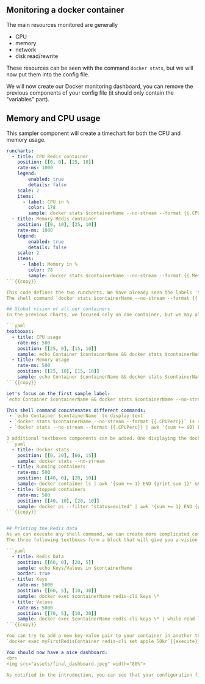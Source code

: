## Monitoring a docker container
The main resources monitored are generally
- CPU
- memory
- network
- disk read/rewrite  

These resources can be seen with the command `docker stats`, but we will now put them into the config file.

We will now create our Docker monitoring dashboard, you can remove the previous components of your config file (it should only contain the "variables" part).
## Memory and CPU usage
This sampler component will create a timechart for both the CPU and memory usage.
```yaml
runcharts:
  - title: CPU Redis container
    position: [[0, 0], [25, 10]]
    rate-ms: 1000
    legend:
        enabled: true
        details: false
    scale: 2
    items:
      - label: CPU in %
        color: 178
        sample: docker stats $containerName --no-stream --format {{.CPUPerc}} | cut -d '%' -f 1
  - title: Memory Redis container
    position: [[0, 10], [25, 10]]
    rate-ms: 1000
    legend:
        enabled: true
        details: false
    scale: 2
    items:
      - label: Memory in %
        color: 78
        sample: docker stats $containerName --no-stream --format {{.MemPerc}} | cut -d '%' -f 1
```{{copy}}

This code defines the two runcharts. We have already seen the labels 'title' and 'sample'. The label 'position' defines where the component should be in the dashboard. The place and size of a component can also be changed with the arrows on the dashboard. The label 'rate-ms' gives the frequency of the data updates.
The shell command `docker stats $containerName --no-stream --format {{.CPUPerc}} | cut -d '%' -f 1` is based on the shell command seen above. We add the `--no-stream` property as sampler takes care of the update. The last part `--format {{.CPUPerc}} | cut -d '%' -f 1` enables to filter the data to keep only the CPU percentage. Then it splits the text with the separator "%", and keeps only the first part as sampler is expecting a number and not a percentage.

## Global vision of all our containers
In the previous charts, we focused only on one container, but we may also want to have a vision of all resources used by the running containers. We will now add two textboxes containing respectively the CPU and memory usages, of both the selected container and all containers.

```yaml
textboxes:
  - title: CPU usage
    rate-ms: 500
    position: [[25, 0], [15, 10]]
    sample: echo Container $containerName && docker stats $containerName --no-stream --format {{.CPUPerc}} && echo '\nAll containers' && docker stats --no-stream --format {{.CPUPerc}} | awk '{sum += $0} END {print sum"%"}'
  - title: Memory usage
    rate-ms: 500
    position: [[25, 10], [15, 10]]
    sample: echo Container $containerName && docker stats $containerName --no-stream  --format {{.MemPerc}} && echo '\nAll containers' && docker stats --no-stream --format {{.MemPerc}} | awk '{sum += $0} END {print sum"%"}'
```{{copy}}

Let's focus on the first sample label:
`echo Container $containerName && docker stats $containerName --no-stream --format {{.CPUPerc}} && echo '\nAll containers' && docker stats --no-stream --format {{.CPUPerc}} | awk '{sum += $0} END {print sum"%"}'`

This shell command concatenates different commands:
 - `echo Container $containerName` to display text
 - `docker stats $containerName --no-stream --format {{.CPUPerc}}` is similar to the one seen above
 - `docker stats --no-stream --format {{.CPUPerc}} | awk '{sum += $0} END {print sum"%"}'` sums the CPU usage of all the containers

3 additional textboxes components can be added. One displaying the docker statistics and 2 others printing out the running and stopped containers. You can paste the following code into the "textboxes" section of your configuration file. Note that the "textboxes:" key is not added this time as there should only be one entry for each kind of component.
```yaml
  - title: Docker stats
    position: [[0, 20], [60, 15]]
    sample: docker stats --no-stream
  - title: Running containers
    rate-ms: 500
    position: [[40, 0], [20, 10]]
    sample: docker container ls | awk '{sum += 1} END {print sum-1}' && echo && docker container ls --format "table {{.ID}}\t{{.Image}}"
  - title: Stopped containers
    rate-ms: 500
    position: [[40, 10], [20, 10]]
    sample: docker ps --filter "status=exited" | awk '{sum += 1} END {print sum-1}' && echo && docker ps --filter "status=exited" --format "table {{.ID}}\t{{.Image}}"
```{{copy}}


## Printing the Redis data
As we can execute any shell command, we can create more complicated components.
The three following textboxes form a block that will give you a vision of what is currently stored in your Redis store. One should pay attention that the CPU usage increases every time, the updates are fetched (every 5 seconds).

```yaml
  - title: Redis Data
    position: [[60, 0], [20, 5]]
    sample: echo Keys/Values in $containerName
    border: true
  - title: Keys
    rate-ms: 5000
    position: [[60, 5], [10, 30]]
    sample: docker exec $containerName redis-cli keys \*
  - title: Values
    rate-ms: 5000
    position: [[70, 5], [10, 30]]
    sample: docker exec $containerName redis-cli keys \* | while read line ; do docker exec $containerName redis-cli get $line ; done
```{{copy}}

You can try to add a new key-value pair to your container in another terminal. The data appear within 5s (the updating time) in the dashboard.
`docker exec myFirstRedisContainer redis-cli set apple 50kr`{{execute}}

You should now have a nice dashboard:
<br>
<img src="assets/final_dashboard.jpeg" width="80%">

As notified in the introduction, you can see that your configuration file can easily be reused for another project or to monitor another container as no information is hard-coded. For example, this .yml file could later be used as a template configuration file for monitoring Redis containers.
